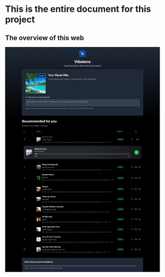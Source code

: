 # This is the entire document for this project

## The overview of this web

![overview](./screencapture-vibelens-duckdns-org-2025-06-19-11_07_43.png)
